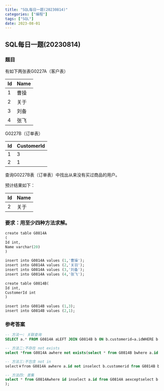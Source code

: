 ```yaml
---
title: "SQL每日一题(20230814)"
categories: ["编程"]
tags: ["SQL"]
date: 2023-08-01
---
```

## SQL每日一题(20230814)

### 题目

有如下两张表G0227A（客户表）

|Id|Name|
|---|---|
|1|曹操|
|2|关于|
|3|刘备|
|4|张飞|

G0227B（订单表）

|Id|CustomerId|
|---|---|
|1|3|
|2|1|

查询G0227B表（订单表）中找出从来没有买过商品的用户。

预计结果如下：

|Id|Name|
|---|---|
|2|关于|

### 要求：用至少四种方法求解。

```sql
create table G0814A  
(  
Id int,  
Name varchar(20)  
)  
  
insert into G0814A values (1,'曹操');  
insert into G0814A values (2,'关羽');  
insert into G0814A values (3,'刘备');  
insert into G0814A values (4,'张飞');  
  
create table G0814B(  
Id int,  
CustomerId int  
)  
  
insert into G0814B values (1,3);  
insert into G0814B values (2,1);
```

### 参考答案

```sql
-- 方法一: 关联查询
SELECT a.* FROM G0814A aLEFT JOIN G0814B b ON b.customerid=a.idWHERE b.customerid IS NULL;

-- 方法二:不存在 not exists
select *from G0814A awhere not exists(select * from G0814B bwhere a.id = b.customerid;

-- 方法三:不包含 not in
select￥from G0814A awhere a.id not inselect b.customerid from G0814B b);

-- 方法四: 差集
select * from G0814Awhere id inselect a.id from G0814A aexceptselect b.customerid from G0814B b
);
```
